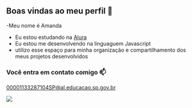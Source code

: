 ## Boas vindas ao meu perfil 🐥

-Meu nome é Amanda 

- Eu estou estudando na [Alura](https://www.alura.com.br)
- Eu estou me desenvolvendo na linguaguem Javascript
- utilizo esse espaço para minha organização e compartilhamento dos meus projetos desenvolvidos

### Você entra em contato comigo 📫

00001133287104SP@al.educacao.sp.gov.br


![](https://media1.tenor.com/m/pvVyZhIA1IAAAAAC/festa-em-ipanema-festa.gif)

